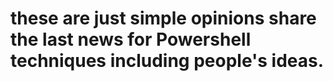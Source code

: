# these are just simple opinions share the last news for Powershell techniques including people's ideas.
